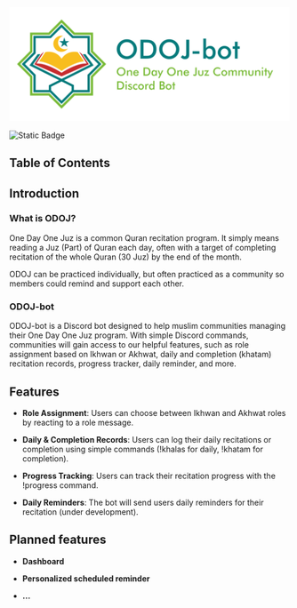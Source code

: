 ![banner](img\ODOJ-bot_banner.png)

![Static Badge](https://img.shields.io/badge/development_status-under_development-green)

## Table of Contents

## Introduction

### What is ODOJ?

One Day One Juz is a common Quran recitation program. It simply means reading a Juz (Part) of Quran each day, often with a target of completing recitation of the whole Quran (30 Juz) by the end of the month.

ODOJ can be practiced individually, but often practiced as a community so members could remind and support each other.

### ODOJ-bot

ODOJ-bot is a Discord bot designed to help muslim communities managing their One Day One Juz program. With simple Discord commands, communities will gain access to our helpful features, such as role assignment based on Ikhwan or Akhwat, daily and completion (khatam) recitation records, progress tracker, daily reminder, and more.

## Features

- **Role Assignment**: Users can choose between Ikhwan and Akhwat roles by reacting to a role message.

- **Daily & Completion Records**: Users can log their daily recitations or completion using simple commands (!khalas for daily, !khatam for completion).

- **Progress Tracking**: Users can track their recitation progress with the !progress command.

- **Daily Reminders**: The bot will send users daily reminders for their recitation (under development).

## Planned features

- **Dashboard**

- **Personalized scheduled reminder**

- **...**
